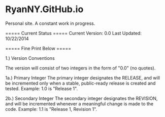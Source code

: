 RyanNY.GitHub.io
================
Personal site. A constant work in progress.



===== Current Status ===== Current Version: 0.0 Last Updated: 10/22/2014

===== Fine Print Below =====

1.) Version Conventions

The version will consist of two integers in the form of "0.0" (no quotes).

1a.) Primary Integer The primary integer designates the RELEASE, and will be incremented only when a stable, public-ready release is created and tested. Example: 1.0 is "Release 1".

2b.) Secondary Integer The secondary integer designates the REVISION, and will be incremented whenever a meaningful change is made to the code. Example: 1.1 is "Release 1, Revision 1".
